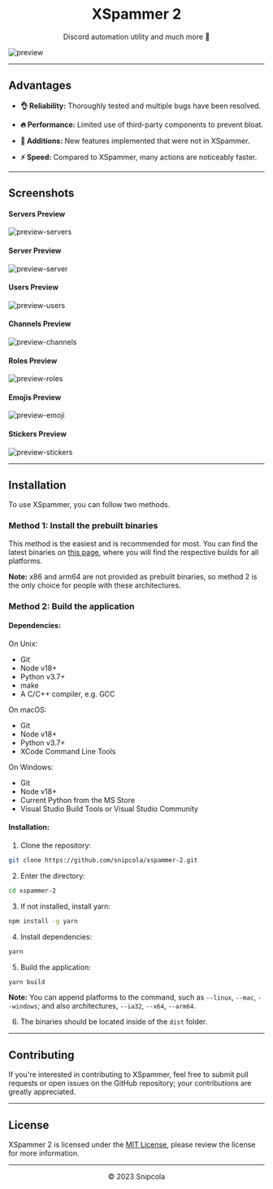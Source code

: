 <div align='center'>
    <h1>XSpammer 2</h1>
    <p">Discord automation utility and much more 🚀</p>
</div>

![preview](https://snipcola.github.io/XSpammer2/preview.png)

---

## Advantages

- <b>👌 Reliability:</b> Thoroughly tested and multiple bugs have been resolved. 

- <b>🔥 Performance:</b> Limited use of third-party components to prevent bloat.

- <b>📙 Additions:</b> New features implemented that were not in XSpammer. 
- <b>⚡ Speed:</b> Compared to XSpammer, many actions are noticeably faster.

---

## Screenshots

#### Servers Preview
![preview-servers](https://snipcola.github.io/XSpammer2/1.png)

#### Server Preview
![preview-server](https://snipcola.github.io/XSpammer2/2.png)

#### Users Preview
![preview-users](https://snipcola.github.io/XSpammer2/3.png)

#### Channels Preview
![preview-channels](https://snipcola.github.io/XSpammer2/4.png)

#### Roles Preview
![preview-roles](https://snipcola.github.io/XSpammer2/5.png)

#### Emojis Preview
![preview-emoji](https://snipcola.github.io/XSpammer2/6.png)

#### Stickers Preview
![preview-stickers](https://snipcola.github.io/XSpammer2/7.png)

---

## Installation

To use XSpammer, you can follow two methods.

### Method 1: Install the prebuilt binaries

This method is the easiest and is recommended for most. You can find the latest binaries on [this page](https://github.com/snipcola/xspammer-2/releases/latest), where you will find the respective builds for all platforms.

<b>Note:</b> x86 and arm64 are not provided as prebuilt binaries, so method 2 is the only choice for people with these architectures.

### Method 2: Build the application

#### Dependencies:

On Unix:
- Git
- Node v18+
- Python v3.7+
- make
- A C/C++ compiler, e.g. GCC

On macOS:
- Git
- Node v18+
- Python v3.7+
- XCode Command Line Tools

On Windows:
- Git
- Node v18+
- Current Python from the MS Store
- Visual Studio Build Tools or Visual Studio Community

#### Installation:

1. Clone the repository:

```bash
git clone https://github.com/snipcola/xspammer-2.git
```

2. Enter the directory:

```bash
cd xspammer-2
```

3. If not installed, install yarn:

```bash
npm install -g yarn
```

4. Install dependencies:

```bash
yarn
```

5. Build the application:

```bash
yarn build
```

<b>Note:</b> You can append platforms to the command, such as ``--linux``, ``--mac``, ``--windows``; and also architectures, ``--ia32``, ``--x64``, ``--arm64``.

6. The binaries should be located inside of the ``dist`` folder.

---

## Contributing

If you're interested in contributing to XSpammer, feel free to submit pull requests or open issues on the GitHub repository; your contributions are greatly appreciated.

---

## License

XSpammer 2 is licensed under the [MIT License](https://github.com/snipcola/xspammer-2/blob/main/LICENSE), please review the license for more information.

---

<div align='center'>
    <p>© 2023 Snipcola</p>
</div>